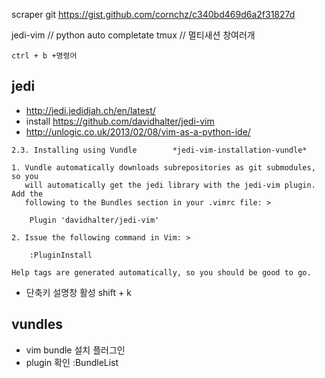 

scraper git
https://gist.github.com/cornchz/c340bd469d6a2f31827d

jedi-vim // python auto completate
tmux  // 멀티새션 창여러개
```
ctrl + b +명령어

```

## jedi
- http://jedi.jedidjah.ch/en/latest/
- install https://github.com/davidhalter/jedi-vim
- http://unlogic.co.uk/2013/02/08/vim-as-a-python-ide/

```
2.3. Installing using Vundle		*jedi-vim-installation-vundle*

1. Vundle automatically downloads subrepositories as git submodules, so you
   will automatically get the jedi library with the jedi-vim plugin. Add the
   following to the Bundles section in your .vimrc file: >

    Plugin 'davidhalter/jedi-vim'

2. Issue the following command in Vim: >

    :PluginInstall

Help tags are generated automatically, so you should be good to go.

```

- 단축키 설명창 활성  shift + k

## vundles
- vim bundle 설치 플러그인
- plugin 확인 :BundleList
